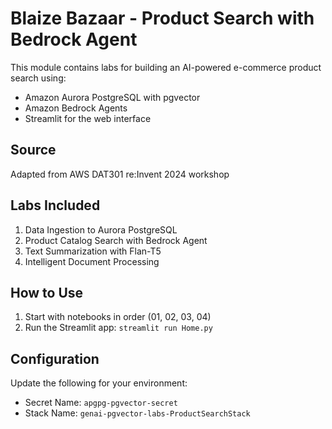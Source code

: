 # Blaize Bazaar - Product Search with Bedrock Agent

This module contains labs for building an AI-powered e-commerce product search using:
- Amazon Aurora PostgreSQL with pgvector
- Amazon Bedrock Agents
- Streamlit for the web interface

## Source
Adapted from AWS DAT301 re:Invent 2024 workshop

## Labs Included
1. Data Ingestion to Aurora PostgreSQL
2. Product Catalog Search with Bedrock Agent
3. Text Summarization with Flan-T5
4. Intelligent Document Processing

## How to Use
1. Start with notebooks in order (01, 02, 03, 04)
2. Run the Streamlit app: `streamlit run Home.py`

## Configuration
Update the following for your environment:
- Secret Name: `apgpg-pgvector-secret`
- Stack Name: `genai-pgvector-labs-ProductSearchStack`
